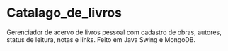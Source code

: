 # Catalago_de_livros
Gerenciador de acervo de livros pessoal com cadastro de obras, autores, status de leitura, notas e links. Feito em Java Swing e MongoDB.
